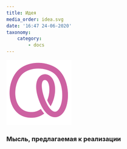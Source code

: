 ```yaml
---
title: Идея
media_order: idea.svg
date: '16:47 24-06-2020'
taxonomy:
    category:
        - docs
---
```


![](idea.svg?resize=300,300)

### Мысль, предлагаемая к реализации